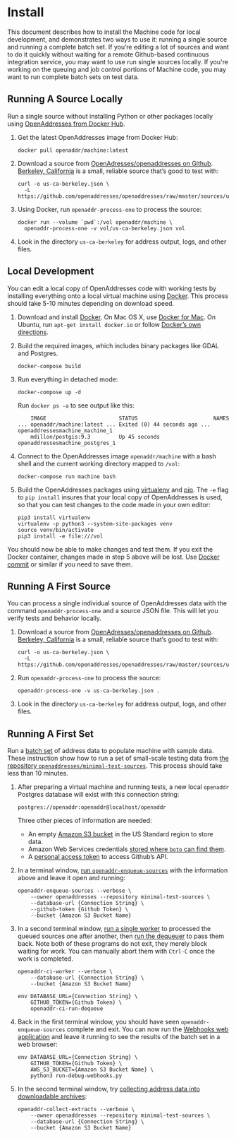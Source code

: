 Install
=======

This document describes how to install the Machine code for local development, and demonstrates two ways to use it: running a single source and running a complete batch set. If you’re editing a lot of sources and want to do it quickly without waiting for a remote Github-based continuous integration service, you may want to use run single sources locally. If you're working on the queuing and job control portions of Machine code, you may want to run complete batch sets on test data.

Running A Source Locally
------------------------

Run a single source without installing Python or other packages locally
using [OpenAddresses from Docker Hub](https://hub.docker.com/r/openaddr/).

1.  Get the latest OpenAddresses image from Docker Hub:
    
        docker pull openaddr/machine:latest

2.  Download a source from [OpenAdresses/openaddresses on Github](https://github.com/openaddresses/openaddresses). [Berkeley, California](https://results.openaddresses.io/sources/us/ca/berkeley) is a small, reliable source that’s good to test with:

        curl -o us-ca-berkeley.json \
          -L https://github.com/openaddresses/openaddresses/raw/master/sources/us/ca/berkeley.json

3.  Using Docker, run `openaddr-process-one` to process the source:

        docker run --volume `pwd`:/vol openaddr/machine \
          openaddr-process-one -v vol/us-ca-berkeley.json vol

4.  Look in the directory `us-ca-berkeley` for address output, logs, and other files.

Local Development
-----------------

You can edit a local copy of OpenAddresses code with working tests by installing
everything onto a local virtual machine using [Docker](https://www.docker.com).
This process should take 5-10 minutes depending on download speed.

1.  Download and install [Docker](https://www.docker.com). On Mac OS X,
    use [Docker for Mac](https://docs.docker.com/docker-for-mac/). On Ubuntu,
    run `apt-get install docker.io` or follow [Docker’s own directions](https://docs.docker.com/engine/installation/linux/ubuntu/).

2.  Build the required images, which includes binary packages like GDAL and Postgres.
    
        docker-compose build
    
3.  Run everything in detached mode:
    
        docker-compose up -d
    
    Run `docker ps -a` to see output like this:
    
            IMAGE                       STATUS                        NAMES
        ... openaddr/machine:latest ... Exited (0) 44 seconds ago ... openaddressesmachine_machine_1
            mdillon/postgis:9.3         Up 45 seconds                 openaddressesmachine_postgres_1

4.  Connect to the OpenAddresses image `openaddr/machine` with a bash shell
    and the current working directory mapped to `/vol`:
    
        docker-compose run machine bash
    
5.  Build the OpenAddresses packages using
    [virtualenv](https://packaging.python.org/installing/#creating-virtual-environments)
    and [pip](https://packaging.python.org/installing/#use-pip-for-installing).
    The `-e` flag to `pip install` insures that your local copy of OpenAddresses
    is used, so that you can test changes to the code made in your own editor:
    
        pip3 install virtualenv
        virtualenv -p python3 --system-site-packages venv
        source venv/bin/activate
        pip3 install -e file:///vol
    
You should now be able to make changes and test them.
If you exit the Docker container, changes made in step 5 above will be lost.
Use [Docker commit](https://docs.docker.com/engine/reference/commandline/commit/)
or similar if you need to save them.

Running A First Source
----------------------

You can process a single individual source of OpenAddresses data with the command `openaddr-process-one` and a source JSON file. This will let you verify tests and behavior locally.

1.  Download a source from [OpenAdresses/openaddresses on Github](https://github.com/openaddresses/openaddresses). [Berkeley, California](https://results.openaddresses.io/sources/us/ca/berkeley) is a small, reliable source that’s good to test with:

        curl -o us-ca-berkeley.json \
          -L https://github.com/openaddresses/openaddresses/raw/master/sources/us/ca/berkeley.json

2.  Run `openaddr-process-one` to process the source:

        openaddr-process-one -v us-ca-berkeley.json .

3.  Look in the directory `us-ca-berkeley` for address output, logs, and other files.

Running A First Set
-------------------

Run a [batch set](processes.md#batch-set) of address data to populate machine
with sample data. These instruction show how to run a set of small-scale testing
data from [the repository `openaddresses/minimal-test-sources`](https://github.com/openaddresses/minimal-test-sources).
This process should take less than 10 minutes.

1.  After preparing a virtual machine and running tests, a new local
    `openaddr` Postgres database will exist with this connection string:

        postgres://openaddr:openaddr@localhost/openaddr

    Three other pieces of information are needed:

    - An empty [Amazon S3 bucket](http://docs.aws.amazon.com/AmazonS3/latest/gsg/CreatingABucket.html) in the US Standard region to store data.
    - Amazon Web Services credentials [stored where `boto` can find them](http://boto.cloudhackers.com/en/latest/boto_config_tut.html).
    - A [personal access token](https://help.github.com/articles/creating-an-access-token-for-command-line-use/) to access Github’s API.

2.  In a terminal window, [run `openaddr-enqueue-sources`](components.md#enqueue)
    with the information above and leave it open and running:

        openaddr-enqueue-sources --verbose \
            --owner openaddresses --repository minimal-test-sources \
            --database-url {Connection String} \
            --github-token {Github Token} \
            --bucket {Amazon S3 Bucket Name}

3.  In a second terminal window, [run a single worker](components.md#worker) to
    processed the queued sources one after another, then [run the dequeuer](components.md#dequeuer)
    to pass them back. Note both of these programs do not exit, they merely block waiting for work. You can manually abort them with `Ctrl-C` once the work is completed.

        openaddr-ci-worker --verbose \
            --database-url {Connection String} \
            --bucket {Amazon S3 Bucket Name}

        env DATABASE_URL={Connection String} \
            GITHUB_TOKEN={Github Token} \
            openaddr-ci-run-dequeue

4.  Back in the first terminal window, you should have seen `openaddr-enqueue-sources`
    complete and exit. You can now run the [Webhooks web application](components.md#webhook)
    and leave it running to see the results of the batch set in a web browser:

        env DATABASE_URL={Connection String} \
            GITHUB_TOKEN={Github Token} \
            AWS_S3_BUCKET={Amazon S3 Bucket Name} \
            python3 run-debug-webhooks.py

5.  In the second terminal window, try [collecting address data into downloadable archives](components.md#collect):

        openaddr-collect-extracts --verbose \
            --owner openaddresses --repository minimal-test-sources \
            --database-url {Connection String} \
            --bucket {Amazon S3 Bucket Name}
